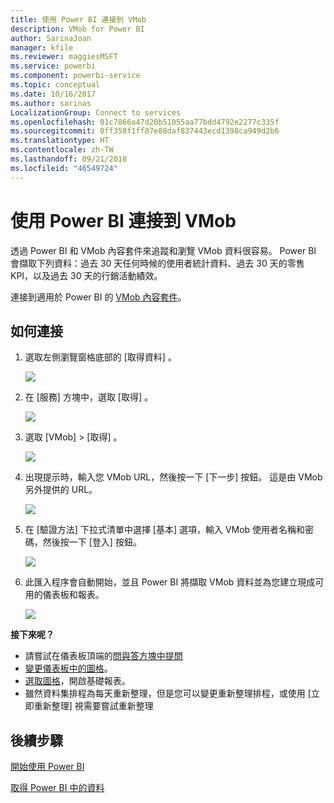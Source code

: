 ```yaml
---
title: 使用 Power BI 連接到 VMob
description: VMob for Power BI
author: SarinaJoan
manager: kfile
ms.reviewer: maggiesMSFT
ms.service: powerbi
ms.component: powerbi-service
ms.topic: conceptual
ms.date: 10/16/2017
ms.author: sarinas
LocalizationGroup: Connect to services
ms.openlocfilehash: 01c7866a47d20b51055aa77bdd4792e2277c335f
ms.sourcegitcommit: 0ff358f1ff87e88daf837443ecd1398ca949d2b6
ms.translationtype: HT
ms.contentlocale: zh-TW
ms.lasthandoff: 09/21/2018
ms.locfileid: "46549724"
---
```

# <a name="connect-to-vmob-with-power-bi"></a>使用 Power BI 連接到 VMob
透過 Power BI 和 VMob 內容套件來追蹤和瀏覽 VMob 資料很容易。 Power BI 會擷取下列資料：過去 30 天任何時候的使用者統計資料、過去 30 天的零售 KPI，以及過去 30 天的行銷活動績效。

連接到適用於 Power BI 的 [VMob 內容套件](https://app.powerbi.com/getdata/services/vmob)。

## <a name="how-to-connect"></a>如何連接
1. 選取左側瀏覽窗格底部的 [取得資料]  。
   
    ![](media/service-connect-to-vmob/getdata.png)
2. 在 [服務]  方塊中，選取 [取得] 。
   
   ![](media/service-connect-to-vmob/services.png)
3. 選取 [VMob] \> [取得] 。
   
   ![](media/service-connect-to-vmob/vmob.png)
4. 出現提示時，輸入您 VMob URL，然後按一下 [下一步] 按鈕。 這是由 VMob 另外提供的 URL。
   
    ![](media/service-connect-to-vmob/params.png)
5. 在 [驗證方法] 下拉式清單中選擇 [基本]  選項，輸入 VMob 使用者名稱和密碼，然後按一下 [登入]  按鈕。
   
    ![](media/service-connect-to-vmob/creds.png)
6. 此匯入程序會自動開始，並且 Power BI 將擷取 VMob 資料並為您建立現成可用的儀表板和報表。
   
   ![](media/service-connect-to-vmob/dashboard2.png)

**接下來呢？**

* 請嘗試在儀表板頂端的[問與答方塊中提問](consumer/end-user-q-and-a.md)
* [變更儀表板中的圖格](service-dashboard-edit-tile.md)。
* [選取圖格](consumer/end-user-tiles.md)，開啟基礎報表。
* 雖然資料集排程為每天重新整理，但是您可以變更重新整理排程，或使用 [立即重新整理] 視需要嘗試重新整理

## <a name="next-steps"></a>後續步驟
[開始使用 Power BI](service-get-started.md)

[取得 Power BI 中的資料](service-get-data.md)

